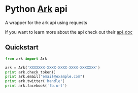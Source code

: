 # Python [Ark](http://ark.com) api

A wrapper for the ark api using requests

If you want to learn more about the api check out their [api_doc](https://github.com/arkcore/api_doc)

## Quickstart

```python
from ark import Ark

ark = Ark('XXXXXXX-XXXX-XXXX-XXXX-XXXXXXX')
print ark.check_token()
print ark.email("email@example.com")
print ark.twitter('handle')
print ark.facebook('fb.url')

```